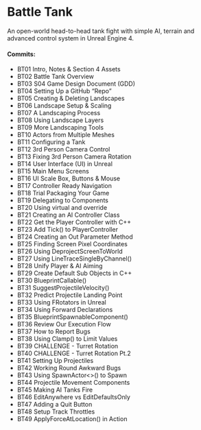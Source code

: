 # Battle Tank
An open-world head-to-head tank fight with simple AI, terrain and advanced control system in Unreal Engine 4.

#### Commits:
* BT01 Intro, Notes & Section 4 Assets
* BT02 Battle Tank Overview
* BT03 S04 Game Design Document (GDD)
* BT04 Setting Up a GitHub “Repo”
* BT05 Creating & Deleting Landscapes
* BT06 Landscape Setup & Scaling
* BT07 A Landscaping Process
* BT08 Using Landscape Layers
* BT09 More Landscaping Tools
* BT10 Actors from Multiple Meshes
* BT11 Configuring a Tank
* BT12 3rd Person Camera Control
* BT13 Fixing 3rd Person Camera Rotation
* BT14 User Interface (UI) in Unreal
* BT15 Main Menu Screens
* BT16 UI Scale Box, Buttons & Mouse
* BT17 Controller Ready Navigation
* BT18 Trial Packaging Your Game
* BT19 Delegating to Components
* BT20 Using virtual and override
* BT21 Creating an AI Controller Class
* BT22 Get the Player Controller with C++
* BT23 Add Tick() to PlayerController
* BT24 Creating an Out Parameter Method
* BT25 Finding Screen Pixel Coordinates
* BT26 Using DeprojectScreenToWorld
* BT27 Using LineTraceSingleByChannel()
* BT28 Unify Player & AI Aiming
* BT29 Create Default Sub Objects in C++
* BT30 BlueprintCallable()
* BT31 SuggestProjectileVelocity()
* BT32 Predict Projectile Landing Point
* BT33 Using FRotators in Unreal
* BT34 Using Forward Declarations
* BT35 BlueprintSpawnableComponent()
* BT36 Review Our Execution Flow
* BT37 How to Report Bugs
* BT38 Using Clamp() to Limit Values
* BT39 CHALLENGE - Turret Rotation
* BT40 CHALLENGE - Turret Rotation Pt.2
* BT41 Setting Up Projectiles
* BT42 Working Round Awkward Bugs
* BT43 Using SpawnActor<>() to Spawn
* BT44 Projectile Movement Components
* BT45 Making AI Tanks Fire
* BT46 EditAnywhere vs EditDefaultsOnly
* BT47 Adding a Quit Button
* BT48 Setup Track Throttles
* BT49 ApplyForceAtLocation() in Action